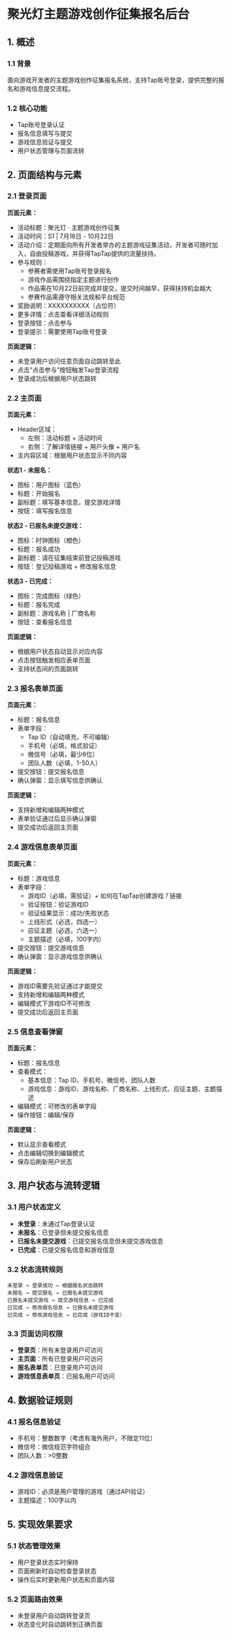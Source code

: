 # 聚光灯主题游戏创作征集报名后台

## 1. 概述

### 1.1 背景
面向游戏开发者的主题游戏创作征集报名系统，支持Tap账号登录，提供完整的报名和游戏信息提交流程。

### 1.2 核心功能
- Tap账号登录认证
- 报名信息填写与提交
- 游戏信息验证与提交
- 用户状态管理与页面流转

## 2. 页面结构与元素

### 2.1 登录页面
**页面元素：**

- 活动标题：聚光灯 · 主题游戏创作征集
- 活动时间：S1 | 7月18日 - 10月22日
- 活动介绍：定期面向所有开发者举办的主题游戏征集活动，开发者可随时加入，自由投稿游戏，并获得TapTap提供的流量扶持。
- 参与规则：
  - 参赛者需使用Tap账号登录报名
  - 游戏作品需围绕指定主题进行创作
  - 作品需在10月22日前完成并提交，提交时间越早，获得扶持机会越大
  - 参赛作品需遵守相关法规和平台规范
- 奖励说明：XXXXXXXXXX（占位符）
- 更多详情：点击查看详细活动规则
- 登录按钮：点击参与
- 登录提示：需要使用Tap账号登录

**页面逻辑：**
- 未登录用户访问任意页面自动跳转至此
- 点击"点击参与"按钮触发Tap登录流程
- 登录成功后根据用户状态跳转

### 2.2 主页面
**页面元素：**
- Header区域：
  - 左侧：活动标题 + 活动时间
  - 右侧：了解详情链接 + 用户头像 + 用户名
- 主内容区域：根据用户状态显示不同内容

**状态1 - 未报名：**
- 图标：用户图标（蓝色）
- 标题：开始报名
- 副标题：填写基本信息，提交游戏详情
- 按钮：填写报名信息

**状态2 - 已报名未提交游戏：**
- 图标：时钟图标（橙色）
- 标题：报名成功
- 副标题：请在征集结束前登记投稿游戏
- 按钮：登记投稿游戏 + 修改报名信息

**状态3 - 已完成：**
- 图标：完成图标（绿色）
- 标题：报名完成
- 副标题：游戏名称 | 厂商名称
- 按钮：查看报名信息

**页面逻辑：**
- 根据用户状态自动显示对应内容
- 点击按钮触发相应表单页面
- 支持状态间的页面跳转

### 2.3 报名表单页面
**页面元素：**
- 标题：报名信息
- 表单字段：
  - Tap ID（自动填充，不可编辑）
  - 手机号（必填，格式验证）
  - 微信号（必填，最少6位）
  - 团队人数（必填，1-50人）
- 提交按钮：提交报名信息
- 确认弹窗：显示填写信息供确认

**页面逻辑：**
- 支持新增和编辑两种模式
- 表单验证通过后显示确认弹窗
- 提交成功后返回主页面

### 2.4 游戏信息表单页面
**页面元素：**
- 标题：游戏信息
- 表单字段：
  - 游戏ID（必填，需验证）+ 如何在TapTap创建游戏？链接
  - 验证按钮：验证游戏ID
  - 验证结果显示：成功/失败状态
  - 上线形式（必选，四选一）
  - 应征主题（必选，六选一）
  - 主题描述（必填，100字内）
- 提交按钮：提交游戏信息
- 确认弹窗：显示游戏信息供确认

**页面逻辑：**
- 游戏ID需要先验证通过才能提交
- 支持新增和编辑两种模式
- 编辑模式下游戏ID不可修改
- 提交成功后返回主页面

### 2.5 信息查看弹窗
**页面元素：**
- 标题：报名信息
- 查看模式：
  - 基本信息：Tap ID、手机号、微信号、团队人数
  - 游戏信息：游戏ID、游戏名称、厂商名称、上线形式、应征主题、主题描述
- 编辑模式：可修改的表单字段
- 操作按钮：编辑/保存

**页面逻辑：**
- 默认显示查看模式
- 点击编辑切换到编辑模式
- 保存后刷新用户状态

## 3. 用户状态与流转逻辑

### 3.1 用户状态定义
- **未登录**：未通过Tap登录认证
- **未报名**：已登录但未提交报名信息
- **已报名未提交游戏**：已提交报名信息但未提交游戏信息
- **已完成**：已提交报名信息和游戏信息

### 3.2 状态流转规则
```
未登录 → 登录成功 → 根据报名状态跳转
未报名 → 提交报名 → 已报名未提交游戏
已报名未提交游戏 → 提交游戏信息 → 已完成
已完成 → 修改报名信息 → 已报名未提交游戏
已完成 → 修改游戏信息 → 已完成（游戏ID不变）
```

### 3.3 页面访问权限
- **登录页**：所有未登录用户可访问
- **主页面**：所有已登录用户可访问
- **报名表单页**：已登录用户可访问
- **游戏信息表单页**：已报名用户可访问

## 4. 数据验证规则

### 4.1 报名信息验证
- 手机号：整数数字（考虑有海外用户，不限定11位）
- 微信号：微信规范字符组合
- 团队人数：>0整数

### 4.2 游戏信息验证
- 游戏ID：必须是用户管理的游戏（通过API验证）
- 主题描述：100字以内

## 5. 实现效果要求

### 5.1 状态管理效果
- 用户登录状态实时保持
- 页面刷新时自动检查登录状态
- 操作后实时更新用户状态和页面内容

### 5.2 页面路由效果
- 未登录用户自动跳转登录页
- 状态变化时自动跳转到正确页面

